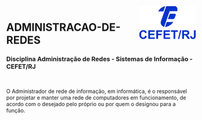 <img src="cefet-logo1.png" align="right" width="150">

# ADMINISTRACAO-DE-REDES

<h3>Disciplina Administração de Redes - Sistemas de Informação - CEFET/RJ</h3>
<br>

O Administrador de rede de informação, em informática, é o responsável por projetar e manter uma rede de computadores em funcionamento, de acordo com o desejado pelo próprio ou por quem o designou para a função.